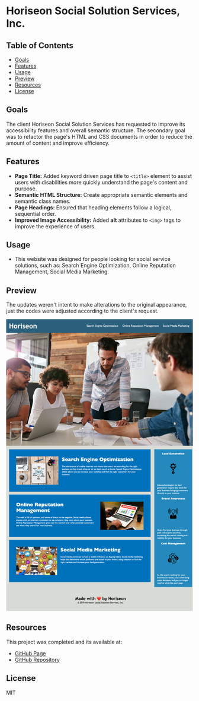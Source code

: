 # Horiseon Social Solution Services, Inc.

## Table of Contents

* [Goals](#goals)
* [Features](#features)
* [Usage](#technologies)
* [Preview](#preview)
* [Resources](#contributing)
* [License](#license)

## Goals

The client Horiseon Social Solution Services has requested to improve its accessibility features and overall semantic structure. The secondary goal was to refactor the page's HTML and CSS documents in order to reduce the amount of content and improve efficiency.

## Features

* **Page Title:** Added keyword driven page title to `<title>` element to assist users with disabilities more quickly understand the page's content and purpose.
* **Semantic HTML Structure:** Create appropriate semantic elements and semantic class names.
* **Page Headings:** Ensured that heading elements follow a logical, sequential order.
* **Improved Image Accessibility:** Added **alt** attributes to `<img>` tags to improve the experience of users.


## Usage
* This website was designed for people looking for social service solutions, such as: Search Engine Optimization, Online Reputation Management, Social Media Marketing.

## Preview

The updates weren't intent to make alterations to the original appearance, just the codes were adjusted according to the client's request.  

![Horiseon's updated home page](assets/images/_Users_puentedg_bootcamp_bootcamp-AS_challenge-1_Module-1-challenge_index.html.png)


## Resources

This project was completed and its available at:

* [GitHub Page]()
* [GitHub Repository]()

## License

MIT